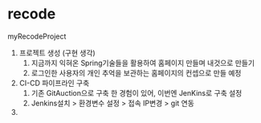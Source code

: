 # recode
myRecodeProject
</br>
 1. 프로젝트 생성 (구현 생각)
    1. 지금까지 익혀온 Spring기술들을 활용하여 홈페이지 만들며 내것으로 만들기
    2. 로그인한 사용자의 개인 추억을 보관하는 홈페이지의 컨셉으로 만들 예정
 2. CI-CD 파이프라인 구축
    1. 기존 GitAuction으로 구축 한 경험이 있어, 이번엔 JenKins로 구축 설정
    2. Jenkins설치 > 환경변수 설정 > 접속 IP변경 > git 연동
 3. 